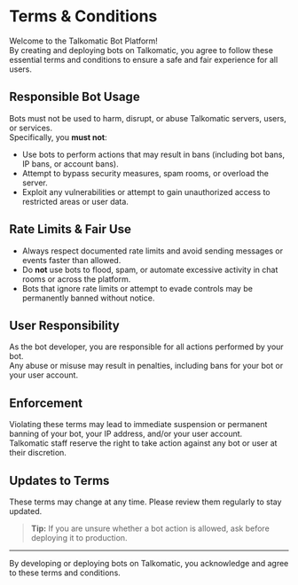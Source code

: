 # Terms & Conditions

Welcome to the Talkomatic Bot Platform!  
By creating and deploying bots on Talkomatic, you agree to follow these essential terms and conditions to ensure a safe and fair experience for all users.

## Responsible Bot Usage

Bots must not be used to harm, disrupt, or abuse Talkomatic servers, users, or services.  
Specifically, you **must not**:

- Use bots to perform actions that may result in bans (including bot bans, IP bans, or account bans).
- Attempt to bypass security measures, spam rooms, or overload the server.
- Exploit any vulnerabilities or attempt to gain unauthorized access to restricted areas or user data.

## Rate Limits & Fair Use

- Always respect documented rate limits and avoid sending messages or events faster than allowed.
- Do **not** use bots to flood, spam, or automate excessive activity in chat rooms or across the platform.
- Bots that ignore rate limits or attempt to evade controls may be permanently banned without notice.

## User Responsibility

As the bot developer, you are responsible for all actions performed by your bot.  
Any abuse or misuse may result in penalties, including bans for your bot or your user account.

## Enforcement

Violating these terms may lead to immediate suspension or permanent banning of your bot, your IP address, and/or your user account.  
Talkomatic staff reserve the right to take action against any bot or user at their discretion.

## Updates to Terms

These terms may change at any time. Please review them regularly to stay updated.

> **Tip:** If you are unsure whether a bot action is allowed, ask before deploying it to production.

---

By developing or deploying bots on Talkomatic, you acknowledge and agree to these terms and conditions.
